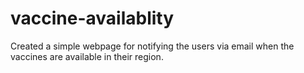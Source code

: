 # vaccine-availablity

Created a simple webpage for notifying the users via email when the vaccines are available in their region.
